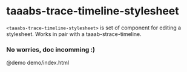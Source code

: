 # taaabs-trace-timeline-stylesheet
`<taaabs-trace-timeline-stylesheet>` is set of component for editing a stylesheet. Works in pair with a taaab-strace-timeline.

### No worries, doc incomming :)

@demo demo/index.html
